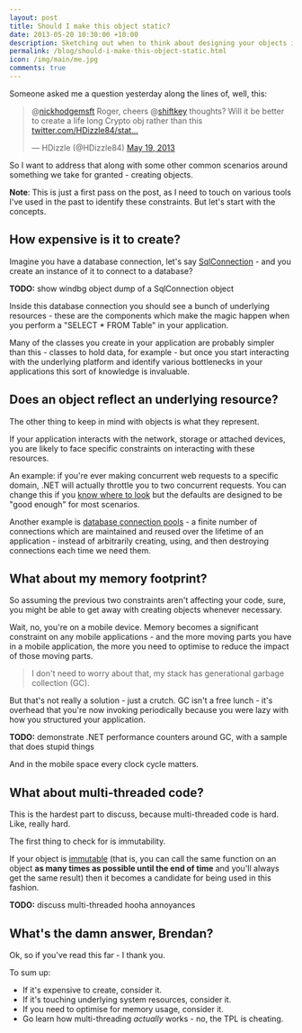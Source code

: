 ```yaml
---
layout: post
title: Should I make this object static? 
date: 2013-05-20 10:30:00 +10:00
description: Sketching out when to think about designing your objects in a singleton-esque way
permalink: /blog/should-i-make-this-object-static.html
icon: /img/main/me.jpg
comments: true
---
```


Someone asked me a question yesterday along the lines of, well, this:

<blockquote class="twitter-tweet" data-conversation="none"><p>@<a href="https://twitter.com/nickhodgemsft">nickhodgemsft</a> Roger, cheers @<a href="https://twitter.com/shiftkey">shiftkey</a> thoughts? Will it be better to create a life long Crypto obj rather than this <a href="http://t.co/bn3hRIiGdt" title="http://twitter.com/HDizzle84/status/336104817707589633/photo/1">twitter.com/HDizzle84/stat…</a></p>&mdash; HDizzle (@HDizzle84) <a href="https://twitter.com/HDizzle84/status/336104817707589633">May 19, 2013</a></blockquote>
<script async src="//platform.twitter.com/widgets.js" charset="utf-8"></script>

So I want to address that along with some other common scenarios around something we take for granted - creating objects.

**Note**: This is just a first pass on the post, as I need to touch on various tools I've used in the past to identify these constraints. But let's start with the concepts.

## How expensive is it to create?

Imagine you have a database connection, let's say [SqlConnection](http://msdn.microsoft.com/en-us/library/system.data.sqlclient.sqlconnection.aspx) - and you create an instance of it to connect to a database?

**TODO:** show windbg object dump of a SqlConnection object

Inside this database connection you should see a bunch of underlying resources - these are the components which make the magic happen when you perform a "SELECT * FROM Table" in your application.

Many of the classes you create in your application are probably simpler than this - classes to hold data, for example - but once you start interacting with the underlying platform and identify various bottlenecks in your applications this sort of knowledge is invaluable.

## Does an object reflect an underlying resource?

The other thing to keep in mind with objects is what they represent. 

If your application interacts with the network, storage or attached devices, you are likely to face specific constraints on interacting with these resources. 

An example: if you're ever making concurrent web requests to a specific domain, .NET will actually throttle you to two concurrent requests. You can change this if you [know where to look](http://msdn.microsoft.com/en-us/library/fb6y0fyc.aspx) but the defaults are designed to be "good enough" for most scenarios.

Another example is [database connection pools](http://msdn.microsoft.com/en-us/library/8xx3tyca(v=vs.110).aspx) - a finite number of connections which are maintained and reused over the lifetime of an application - instead of arbitrarily creating, using, and then destroying connections each time we need them. 

## What about my memory footprint?

So assuming the previous two constraints aren't affecting your code, sure, you might be able to get away with creating objects whenever necessary.

Wait, no, you're on a mobile device. Memory becomes a significant constraint on any mobile applications - and the more moving parts you have in a mobile application, the more you need to optimise to reduce the impact of those moving parts.

> I don't need to worry about that, my stack has generational garbage collection (GC).

But that's not really a solution - just a crutch. GC isn't a free lunch - it's overhead that you're now invoking periodically because you were lazy with how you structured your application. 

**TODO:** demonstrate .NET performance counters around GC, with a sample that does stupid things

And in the mobile space every clock cycle matters.

## What about multi-threaded code?

This is the hardest part to discuss, because multi-threaded code is hard. Like, really hard.

The first thing to check for is immutability.

If your object is [immutable](http://en.wikipedia.org/wiki/Immutable_object) (that is, you can call the same function on an object **as many times as possible until the end of time** and you'll always get the same result) then it becomes a candidate for being used in this fashion.

**TODO:** discuss multi-threaded hooha annoyances

## What's the damn answer, Brendan?

Ok, so if you've read this far - I thank you.

To sum up:

 - If it's expensive to create, consider it.
 - If it's touching underlying system resources, consider it.
 - If you need to optimise for memory usage, consider it.
 - Go learn how multi-threading *actually* works - no, the TPL is cheating.